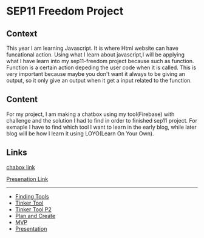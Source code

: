 # SEP11 Freedom Project
## Context
This year I am learning Javascript. It is where Html website can have funcational action. Using what I learn about javascript,I will be applying what I have learn into my sep11-freedom project because such as function. Function is a certain action depeding the user code when it is called. This is very important because maybe you don't want it always to be giving an output, so it only give an output when it get a input related to the function.

## Content
For my project, I am making a chatbox using my tool(Firebase) with challenge and the solution I had to find in order to finished sep11 project. For exmaple I have to find which tool I want to learn in the early blog, while later blog will be how I learn it using LOYO(Learn On Your Own).

## Links

[chabox link](https://jimingz9380.github.io/sep11-freedom-project/sep11-project/)

[Presenation Link](https://docs.google.com/presentation/d/1pDoRKaQXPVadhXDwf-0TuSuKAdN5OSBb2EKo4xS-nlw/edit)



---

* [Finding Tools](entries/entry01.md)
* [Tinker Tool](entries/entry02.md)
* [Tinker Tool P2](entries/entry03.md)
* [Plan and Create](entries/entry04.md)
* [MVP](entries/entry05.md)
* [Presentation](entries/entry06.md)
